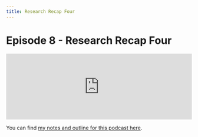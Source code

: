 ```yaml
---
title: Research Recap Four
---
```


# Episode 8 - Research Recap Four

<iframe src="https://omny.fm/shows/future-of-coding/8-research-recap-four/embed" width="100%" height="180" frameborder="0"></iframe>

You can find [my notes and outline for this podcast here](http://futureofcoding.org/journal#research-recap-4).